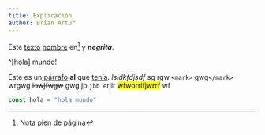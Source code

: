```yaml
---
title: Explicación
author: Brian Artur
---
```


Este [texto](hoal.com) [nombre][1] en[^1] y ***negrita***.

^[hola] mundo! 

Este es un[ párrafo](hola.com) **al** que [tenía](hhehe). *lsldkfdjsdf* sg rgw `<mark>` gwg`</mark>` wrgwg ~~iowjfwgw~~ gwg  jp `jbb e`rjir       <mark>wfworrifjwrrf</mark>   wf

```js
const hola = "hola mundo"
```
[1]: enlace.com

[^1]: Nota pien de página
